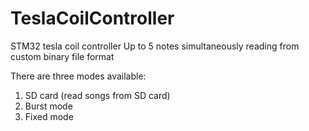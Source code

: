 # TeslaCoilController
STM32 tesla coil controller
Up to 5 notes simultaneously reading from custom binary file format

There are three modes available:
1. SD card (read songs from SD card)
2. Burst mode
3. Fixed mode
